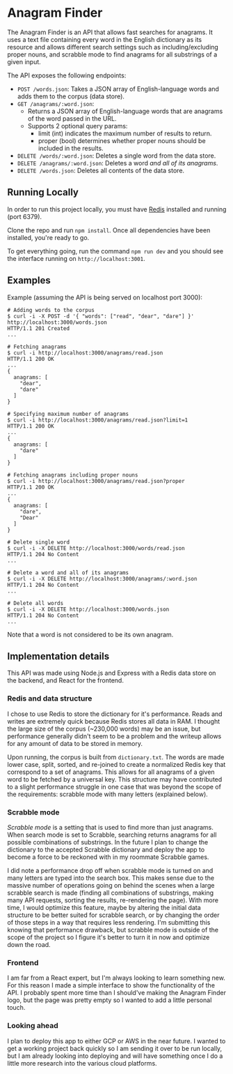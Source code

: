 Anagram Finder
=========

The Anagram Finder is an API that allows fast searches for anagrams. It uses a text file containing every word in the English dictionary as its resource and allows different search settings such as including/excluding proper nouns, and scrabble mode to find anagrams for all substrings of a given input.

The API exposes the following endpoints: 

- `POST /words.json`: Takes a JSON array of English-language words and adds them to the corpus (data store).
- `GET /anagrams/:word.json`:
  - Returns a JSON array of English-language words that are anagrams of the word passed in the URL.
  - Supports 2 optional query params:
    - limit (int) indicates the maximum number of results to return.
    - proper (bool) determines whether proper nouns should be included in the results.
- `DELETE /words/:word.json`: Deletes a single word from the data store.
- `DELETE /anagrams/:word.json`: Deletes a word *and all of its anagrams*.
- `DELETE /words.json`: Deletes all contents of the data store.

## Running Locally

In order to run this project locally, you must have [Redis](https://redis.io/topics/quickstart)  installed and running (port 6379). 

Clone the repo and run `npm install`. Once all dependencies have been installed, you're ready to go.

To get everything going, run the command `npm run dev` and you should see the interface running on `http://localhost:3001`.


## Examples

Example (assuming the API is being served on localhost port 3000):

```{bash}
# Adding words to the corpus
$ curl -i -X POST -d '{ "words": ["read", "dear", "dare"] }' http://localhost:3000/words.json
HTTP/1.1 201 Created
...

# Fetching anagrams
$ curl -i http://localhost:3000/anagrams/read.json
HTTP/1.1 200 OK
...
{
  anagrams: [
    "dear",
    "dare"
  ]
}

# Specifying maximum number of anagrams
$ curl -i http://localhost:3000/anagrams/read.json?limit=1
HTTP/1.1 200 OK
...
{
  anagrams: [
    "dare"
  ]
}

# Fetching anagrams including proper nouns
$ curl -i http://localhost:3000/anagrams/read.json?proper
HTTP/1.1 200 OK
...
{
  anagrams: [
    "dare",
    "Dear"
  ]
}

# Delete single word
$ curl -i -X DELETE http://localhost:3000/words/read.json
HTTP/1.1 204 No Content
...

# Delete a word and all of its anagrams
$ curl -i -X DELETE http://localhost:3000/anagrams/:word.json
HTTP/1.1 204 No Content
...

# Delete all words
$ curl -i -X DELETE http://localhost:3000/words.json
HTTP/1.1 204 No Content
...
```

Note that a word is not considered to be its own anagram.

## Implementation details

This API was made using Node.js and Express with a Redis data store on the backend, and React for the frontend. 

### Redis and data structure

I chose to use Redis to store the dictionary for it's performance. Reads and writes are extremely quick because Redis stores all data in RAM. I thought the large size of the corpus (~230,000 words) may be an issue, but performance generally didn't seem to be a problem and the writeup allows for any amount of data to be stored in memory.

Upon running, the corpus is built from `dictionary.txt`. The words are made lower case, split, sorted, and re-joined to create a normalized Redis key that correspond to a set of anagrams. This allows for all anagrams of a given word to be fetched by a universal key. This structure may have contributed to a slight performance struggle in one case that was beyond the scope of the requirements: scrabble mode with many letters (explained below). 

### Scrabble mode

*Scrabble mode* is a setting that is used to find more than just anagrams.  When search mode is set to Scrabble, searching returns anagrams for all possible combinations of substrings. In the future I plan to change the dictionary to the accepted Scrabble dictionary and deploy the app to become a force to be reckoned with in my roommate Scrabble games.

I did note a performance drop off when scrabble mode is turned on and many letters are typed into the search box. This makes sense due to the massive number of operations going on behind the scenes when a large scrabble search is made (finding all combinations of substrings, making many API requests, sorting the results, re-rendering the page). With more time, I would optimize this feature, maybe by altering the initial data structure to be better suited for scrabble search, or by changing the order of those steps in a way that requires less rendering. I'm submitting this knowing that performance drawback, but scrabble mode is outside of the scope of the project so I figure it's better to turn it in now and optimize down the road.

### Frontend

I am far from a React expert, but I'm always looking to learn something new. For this reason I made a simple interface to show the functionality of the API. I probably spent more time than I should've making the Anagram Finder logo, but the page was pretty empty so I wanted to add a little personal touch.

### Looking ahead

I plan to deploy this app to either GCP or AWS in the near future. I wanted to get a working project back quickly so I am sending it over to be run locally, but I am already looking into deploying and will have something once I do a little more research into the various cloud platforms.
